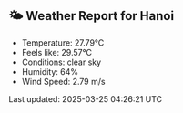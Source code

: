 <!-- WEATHER-START -->
## 🌤 Weather Report for Hanoi

- Temperature: 27.79°C
- Feels like: 29.57°C
- Conditions: clear sky
- Humidity: 64%
- Wind Speed: 2.79 m/s

Last updated: 2025-03-25 04:26:21 UTC
<!-- WEATHER-END -->
